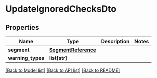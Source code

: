 # UpdateIgnoredChecksDto

## Properties
Name | Type | Description | Notes
------------ | ------------- | ------------- | -------------
**segment** | [**SegmentReference**](SegmentReference.md) |  | 
**warning_types** | **list[str]** |  | 

[[Back to Model list]](../README.md#documentation-for-models) [[Back to API list]](../README.md#documentation-for-api-endpoints) [[Back to README]](../README.md)


